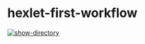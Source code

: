 # hexlet-first-workflow
[![show-directory](https://github.com/Viktor191/hexlet-first-workflow/actions/workflows/test.yml/badge.svg)](https://github.com/Viktor191/hexlet-first-workflow/actions/workflows/test.yml)
